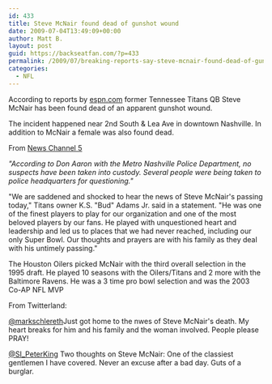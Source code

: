 ```yaml
---
id: 433
title: Steve McNair found dead of gunshot wound
date: 2009-07-04T13:49:09+00:00
author: Matt B.
layout: post
guid: https://backseatfan.com/?p=433
permalink: /2009/07/breaking-reports-say-steve-mcnair-found-dead-of-gunshot-wound/
categories:
  - NFL
---
```


<div class="entry">
  <p>
    According to reports by <a href="http://sports.espn.go.com/nfl/news/story?id=4306275">espn.com</a> former Tennessee Titans QB Steve McNair has been found dead of an apparent gunshot wound.
  </p>

  <p>
    The incident happened near 2nd South & Lea Ave in downtown Nashville. In addition to McNair a female was also found dead.
  </p>

  <p>
    From <a href="https://www.newschannel5.com/global/story.asp?s=10643962">News Channel 5</a>
  </p>

  <p>
    <em>"According to Don Aaron with the Metro Nashville Police Department, no suspects have been taken into custody. Several people were being taken to police headquarters for questioning."</em>
  </p>

  <p>
    "We are saddened and shocked to hear the news of Steve McNair's passing today," Titans owner K.S. "Bud" Adams Jr. said in a statement. "He was one of the finest players to play for our organization and one of the most beloved players by our fans. He played with unquestioned heart and leadership and led us to places that we had never reached, including our only Super Bowl. Our thoughts and prayers are with his family as they deal with his untimely passing."
  </p>

  <p>
    The Houston Oilers picked McNair with the third overall selection in the 1995 draft. He played 10 seasons with the Oilers/Titans and 2 more with the Baltimore Ravens. He was a 3 time pro bowl selection and was the 2003 Co-AP NFL MVP
  </p>

  <p>
    From Twitterland:
  </p>

  <p>
    <span><strong><a title="mark schlereth" href="http://twitter.com/markschlereth"></a></strong><span> <a href="http://twitter.com/markschlereth">@markschlereth</a>Just got home to the nwes of Steve McNair's death. My heart breaks for him and his family and the woman involved. People please PRAY!</span></span>
  </p>

  <p>
    <span><span><a href="http://twitter.com/SI_PeterKing">@SI_PeterKing</a> Two thoughts on Steve McNair: One of the classiest gentlemen I have covered. Never an excuse after a bad day. Guts of a burglar.</span></span>
  </p>
</div>
